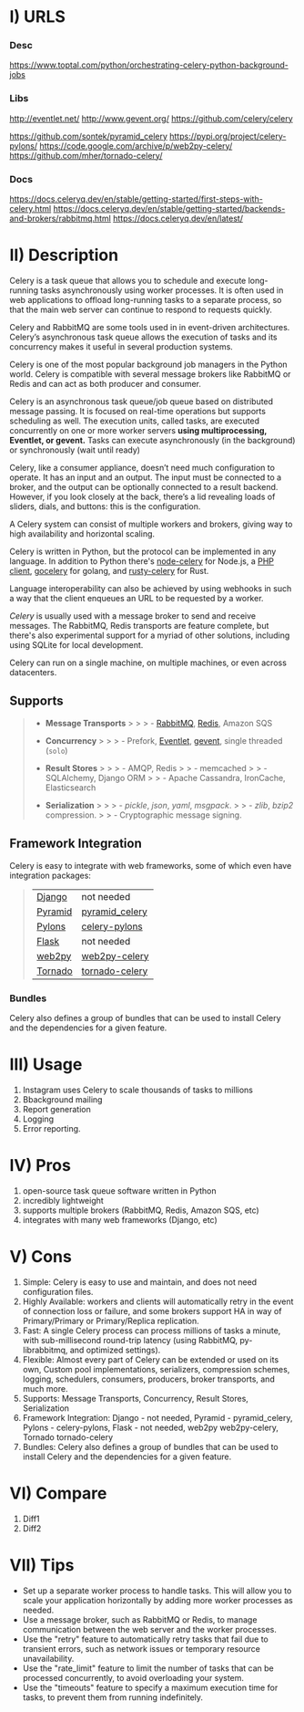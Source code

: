 # I) URLS

### Desc

https://www.toptal.com/python/orchestrating-celery-python-background-jobs

### Libs

http://eventlet.net/
http://www.gevent.org/
https://github.com/celery/celery

https://github.com/sontek/pyramid_celery
https://pypi.org/project/celery-pylons/
https://code.google.com/archive/p/web2py-celery/
https://github.com/mher/tornado-celery/

### Docs

https://docs.celeryq.dev/en/stable/getting-started/first-steps-with-celery.html
https://docs.celeryq.dev/en/stable/getting-started/backends-and-brokers/rabbitmq.html
https://docs.celeryq.dev/en/latest/

# II) Description

Celery is a task queue that allows you to schedule and execute long-running tasks asynchronously using worker processes.
It is often used in web applications to offload long-running tasks to a separate process, so that the main web server
can continue to respond to requests quickly.

Celery and RabbitMQ are some tools used in in event-driven architectures.\
Celery’s asynchronous task queue allows the execution of tasks and its concurrency makes it useful in several production
systems.

Celery is one of the most popular background job managers in the Python world. Celery is compatible with several message
brokers like RabbitMQ or Redis and can act as both producer and consumer.

Celery is an asynchronous task queue/job queue based on distributed message passing. It is focused on real-time
operations but supports scheduling as well. The execution units, called tasks, are executed concurrently on one or more
worker servers **using multiprocessing, Eventlet, or gevent.** Tasks can execute asynchronously (in the background) or
synchronously (wait until ready)

Celery, like a consumer appliance, doesn’t need much configuration to operate. It has an input and an output. The input
must be connected to a broker, and the output can be optionally connected to a result backend. However, if you look
closely at the back, there’s a lid revealing loads of sliders, dials, and buttons: this is the configuration.

A Celery system can consist of multiple workers and brokers, giving way to high availability and horizontal scaling.

Celery is written in Python, but the protocol can be implemented in any language. In addition to Python
there's [node-celery](https://github.com/mher/node-celery) for Node.js,
a [PHP client](https://github.com/gjedeer/celery-php), [gocelery](https://github.com/gocelery/gocelery) for golang,
and [rusty-celery](https://github.com/rusty-celery/rusty-celery) for Rust.

Language interoperability can also be achieved by using webhooks in such a way that the client enqueues an URL to be
requested by a worker.

_Celery_ is usually used with a message broker to send and receive messages. The RabbitMQ, Redis transports are feature
complete, but there's also experimental support for a myriad of other solutions, including using SQLite for local
development.

Celery can run on a single machine, on multiple machines, or even across datacenters.

## Supports

> - **Message Transports**
    >
    >     > -   [RabbitMQ](https://rabbitmq.com), [Redis](https://redis.io), Amazon SQS
>
> - **Concurrency**
    >
    >     > - Prefork, [Eventlet](http://eventlet.net/), [gevent](http://gevent.org/), single threaded (`solo`)
>
> - **Result Stores**
    >
    >     > - AMQP, Redis
    >     > - memcached
    >     > - SQLAlchemy, Django ORM
    >     > - Apache Cassandra, IronCache, Elasticsearch
>
> - **Serialization**
    >
    >     > -   _pickle_, _json_, _yaml_, _msgpack_.
    >     > -   _zlib_, _bzip2_ compression.
    >     > - Cryptographic message signing.
>

## Framework Integration

Celery is easy to integrate with web frameworks, some of which even have integration packages:

> <table><tbody valign="top"><tr><td><a href="https://djangoproject.com/" rel="nofollow">Django</a></td><td>not needed</td></tr><tr><td><a href="http://docs.pylonsproject.org/en/latest/docs/pyramid.html" rel="nofollow">Pyramid</a></td><td><a href="https://pypi.org/project/pyramid_celery/" rel="nofollow">pyramid_celery</a></td></tr><tr><td><a href="http://pylonsproject.org/" rel="nofollow">Pylons</a></td><td><a href="https://pypi.org/project/celery-pylons/" rel="nofollow">celery-pylons</a></td></tr><tr><td><a href="http://flask.pocoo.org/" rel="nofollow">Flask</a></td><td>not needed</td></tr><tr><td><a href="http://web2py.com/" rel="nofollow">web2py</a></td><td><a href="https://code.google.com/p/web2py-celery/" rel="nofollow">web2py-celery</a></td></tr><tr><td><a href="http://www.tornadoweb.org/" rel="nofollow">Tornado</a></td><td><a href="https://github.com/mher/tornado-celery/">tornado-celery</a></td></tr></tbody></table>

### Bundles

Celery also defines a group of bundles that can be used to install Celery and the dependencies for a given feature.

# III) Usage

1) Instagram uses Celery to scale thousands of tasks to millions
2) Bbackground mailing
3) Report generation
4) Logging
5) Error reporting.

# IV) Pros

1) open-source task queue software written in Python
2) incredibly lightweight
3) supports multiple brokers (RabbitMQ, Redis, Amazon SQS, etc)
4) integrates with many web frameworks (Django, etc)

# V) Cons

1) Simple: Celery is easy to use and maintain, and does not need configuration files.
2) Highly Available: workers and clients will automatically retry in the event of connection loss or failure, and some
   brokers support HA in way of Primary/Primary or Primary/Replica replication.
3) Fast: A single Celery process can process millions of tasks a minute, with sub-millisecond round-trip latency (using
   RabbitMQ, py-librabbitmq, and optimized settings).
4) Flexible: Almost every part of Celery can be extended or used on its own, Custom pool implementations, serializers,
   compression schemes, logging, schedulers, consumers, producers, broker transports, and much more.
5) Supports: Message Transports, Concurrency, Result Stores, Serialization
6) Framework Integration: Django - not needed, Pyramid - pyramid_celery, Pylons - celery-pylons, Flask - not needed,
   web2py web2py-celery, Tornado tornado-celery
7) Bundles: Celery also defines a group of bundles that can be used to install Celery and the dependencies for a given
   feature.

# VI) Compare

1) Diff1
2) Diff2

# VII) Tips

- Set up a separate worker process to handle tasks. This will allow you to scale your application horizontally by adding
  more worker processes as needed.
- Use a message broker, such as RabbitMQ or Redis, to manage communication between the web server and the worker
  processes.
- Use the "retry" feature to automatically retry tasks that fail due to transient errors, such as network issues or
  temporary resource unavailability.
- Use the "rate_limit" feature to limit the number of tasks that can be processed concurrently, to avoid overloading
  your system.
- Use the "timeouts" feature to specify a maximum execution time for tasks, to prevent them from running indefinitely.
